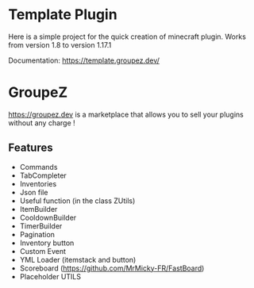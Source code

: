 # Template Plugin

Here is a simple project for the quick creation of minecraft plugin.
Works from version 1.8 to version 1.17.1

Documentation: https://template.groupez.dev/

# GroupeZ 

https://groupez.dev is a marketplace that allows you to sell your plugins without any charge !

## Features

* Commands
* TabCompleter
* Inventories
* Json file
* Useful function (in the class ZUtils)
* ItemBuilder
* CooldownBuilder
* TimerBuilder
* Pagination
* Inventory button
* Custom Event
* YML Loader (itemstack and button)
* Scoreboard (https://github.com/MrMicky-FR/FastBoard)
* Placeholder UTILS


